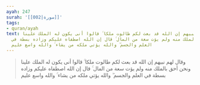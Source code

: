 ```yaml
---
ayah: 247
surah: '[[002|سورة]]'
tags:
- quran/ayah
text: وقال لهم نبيهم إن الله قد بعث لكم طالوت ملكا ۚ قالوا أنى يكون له الملك علينا
  ونحن أحق بالملك منه ولم يؤت سعة من المال ۚ قال إن الله اصطفاه عليكم وزاده بسطة في
  العلم والجسم ۖ والله يؤتي ملكه من يشاء ۚ والله واسع عليم
---
```

> وقال لهم نبيهم إن الله قد بعث لكم طالوت ملكا ۚ قالوا أنى يكون له الملك علينا ونحن أحق بالملك منه ولم يؤت سعة من المال ۚ قال إن الله اصطفاه عليكم وزاده بسطة في العلم والجسم ۖ والله يؤتي ملكه من يشاء ۚ والله واسع عليم
